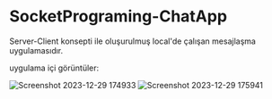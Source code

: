# SocketPrograming-ChatApp
Server-Client konsepti ile oluşurulmuş local'de çalışan mesajlaşma uygulamasıdır.
    
    
uygulama içi görüntüler:





![Screenshot 2023-12-29 174933](https://github.com/esmanuray/SocketPrograming-ChatApp/assets/116032258/10c87d81-1a67-48fc-b3ec-f5787f9239c6)
![Screenshot 2023-12-29 175941](https://github.com/esmanuray/SocketPrograming-ChatApp/assets/116032258/9416f9ff-6f11-4230-9c9d-162e151f5a49)

